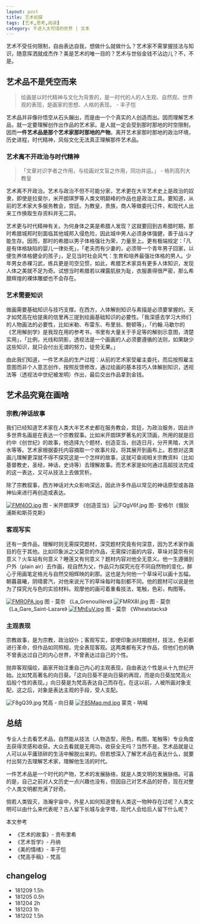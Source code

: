 ```yaml
---
layout: post
title: 艺术初探
tags: [艺术,思考,阅读]
category: 不进入太可惜的世界 | 文本
---
```


艺术不受任何限制，自由表达自我，想做什么就做什么？艺术家不需掌握技法与知识，随意挥洒就成杰作？美是艺术的唯一目的？艺术与世俗金钱不沾边儿？不，不是。

## 艺术品不是凭空而来

> 绘画是以时代精神与文化为背景的，是一时代的人的人生观、自然观、世界观的表现，是画家的思想、人格的表现。 -  丰子恺

艺术品并非像孙悟空从石头蹦出，而是由一个个真实的人创造而出。因而理解艺术品，就一定要理解创作出作品的艺术家。是人就一定会受到那时那地的时空限制，因而**一件艺术品是那个艺术家那时那地的产物**。离开艺术家那时那地的政治环境，历史进程，时代精神，风俗文化无法真正理解那件艺术品。

### 艺术离不开政治与时代精神

> 「文章对识字者之作用，与绘画对文盲之作用，同功并运。」 - 格列高列大教皇

艺术离不开政治。艺术与政治不但不可能分家，艺术更在大半艺术史上是政治的奴隶，即使是拉斐尔，米开朗琪罗等人类文明巅峰的作品也是政治工具。要知道，从前的艺术家大多服务教会，宫廷。为教皇，贵族，商人等做委托订件，和现代人出来工作换取生存资料并无二异。

艺术更与时代精神有关。为何身体之美是希腊人发现？这就要回到古希腊时期，那时希腊城邦时刻面临其他城邦入侵危险，因此城中男人必须身体强健，善于战斗才能生存。因而，那时的希腊以男子体格强壮为荣，力量至上。更有极端规定：「凡是有体格缺陷的婴儿一律处死」，「老夫而有少妻的，必须带一个青年男子回家，以便生养体格健全的孩子」，足见当时社会风气：生育和培养最强壮体格的男人。少年男女赤裸习武，练兵更是司空见惯，如此，希腊艺术家具有更多人体知识，发现人体之美就不足为奇。试想当时希腊若以裸露肌肤为耻，衣服裹得很严密，那么希腊辉煌的裸体雕塑也不会存在。

### 艺术需要知识

做画需要基础知识与技巧支撑。在西方，人体解剖知识与素描是必须要掌握的。天才如梵高在给提奥的信里再三提到绘画基础知识的必要性。「我深感去学习大师们的人物画法的必要性，比如米勒、布雷东、布里翁、鲍顿等」，「约翰.马歇尔的《艺用解剖学》是我现在用的参考书，书里有大量关于手足等的解剖示意图，清楚实用」，「比例，光线和阴影，透视法是一个画画的人必须要遵循的法则，如果缺少这些知识，就只会付出无谓的努力，徒劳无果。」

由此我们知道，一件艺术品的生产过程：从前的艺术家受雇主委托，而后按照雇主意图而非个人意志创作，按照反馈修改，通过绘画的基本技巧人体解剖知识，透视法等（透视法中世纪被发明）作出，最后交出作品拿到金钱。

## 艺术品究竟在画啥

### 宗教/神话故事
我们已经知道艺术家在人类大半艺术史都在服务教会，宫廷，为政治服务，因此许多世界名画是在表达一个宗教叙事。比如米开朗琪罗著名的天顶画，所用的就是旧约中《创世纪》的故事，他选择九个题材，创造亚当，创造日月，分开黑暗，大洪水等等。艺术家根据委托内容摘取一个故事片段，将其展开到画布上。若想对这类画儿理解更深就不得不探究这是一个怎样的故事，这就可查阅相关宗教资料（比如基督教史，圣经，神话，史诗等）去理解故事。而艺术家是如何通过高超技法完成的这一表达，又可从技法上去做赏析。

除了宗教叙事，西方神话对大众影响深远，因此许多作品以常见的神话原型或各路神仙来进行再创造或表达。

[![FMf40O.jpg](https://s1.ax1x.com/2018/12/04/FMf40O.jpg)](https://imgchr.com/i/FMf40O)
图 - 米开朗琪罗 《创造亚当》
![FQgV6f.jpg](https://s1.ax1x.com/2018/12/04/FQgV6f.jpg)
图- 安格尔《俄狄浦斯和斯芬克斯》

### 客观写实
还有一类作品，理解时则无需探究题材，深究题材究竟有何深意，因为艺术家作画目的在于其他。比如印象派之父莫奈的作品，无需探讨画的内容，草垛对莫奈有何意义？火车站有何意义？睡莲又有何意义？题材内容对他全无意义。他一生遵循到户外（plain air）去作画，视自然为父，作品只为探究光在不同自然物的变化，醉心于用画笔定格光与自然交相辉映的刹那。这也是为何他一个草垛可以画十五幅，朝暮晨曦，阴晴雾汽，对他来说光下的草垛每时每刻都不同。他的题材可以说是他为了探究光与色的实验材料。观摩他的画可着重看技法，笔触，色彩，构图等。

[![FMROPA.jpg](https://s1.ax1x.com/2018/12/04/FMROPA.jpg)](https://imgchr.com/i/FMROPA)
图 - 莫奈 《La_Grenouillére》
![FMRX8I.jpg](https://s1.ax1x.com/2018/12/04/FMRX8I.jpg)
图 - 莫奈 《La_Gare_Saint-Lazare》
[![FMhEuV.jpg](https://s1.ax1x.com/2018/12/04/FMhEuV.jpg)](https://imgchr.com/i/FMhEuV)
图 - 莫奈 《Wheatstacks》

### 主观表现
宗教故事，是为宗教，政治奴仆；客观写实，即使印象派时期题材，技法，色彩都进行革命，但作品如同照相，完全表现客观。这两类都有天才作品，但他们也的确不曾表达过自己的内心世界，不曾表达过自己的个性。

抛弃客观描绘，画家开始注重自己内心的主观表现，自由表达个性是从十九世纪开始。比如梵高著名的向日葵。「这向日葵不是向日葵的再现，而是向日葵加梵高火焰般个性的表现。」向日葵是为梵高表达自己而存在。在这以前，人被所画对象支配，这之后，对象是表达主观的手段，受人支配。

![F8gQ39.jpg](https://s1.ax1x.com/2018/12/09/F8gQ39.jpg)
梵高 - 向日葵
[![F85Maq.md.jpg](https://s1.ax1x.com/2018/12/09/F85Maq.md.jpg)](https://imgchr.com/i/F85Maq)
蒙克 - 呐喊

## 总结
专业人士去看艺术品，自然能从技法（人物造型，用色，构图，笔触等）专业角度去获得灵感和收获。大众去看就是无用功，收获全无吗？当然不是。艺术品就是让人可以从平庸琐碎的生活中解脱出来的。但若想深入了解艺术品在表达什么，就要付出努力去理解艺术家，理解他生活的时代。

一件艺术品是一个时代的产物，艺术的发展脉络，就是人类文明的发展脉络。可喜的是，自己之前对人文历史一点兴趣也没有，但因自己对艺术品的好奇，现在对整个人类文明都充满了好奇。

倘若人类毁灭，浩瀚宇宙中，外星人如何知道曾有人类这一物种存在过呢？人类文明可以由什么来代表呢？古人留下长城与金字塔，现代人会给后人留下什么呢？

本文参考
- 《艺术的故事》- 贡布里希
- 《艺术哲学》- 丹纳
- 《美的情绪》- 丰子恺
- 《梵高手稿》- 梵高

## changelog
- 181209 1.5h
- 181205 0.5h
- 181204 2h
- 181203 1h
- 181202 1.5h
